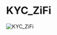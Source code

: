 # KYC_ZiFi

![KYC_ZiFi](https://github.com/Block-Audit-Report/KYC_ZiFi/assets/121312707/010b6ef8-5aec-4b9d-8ab5-e6bbbd784b31)

